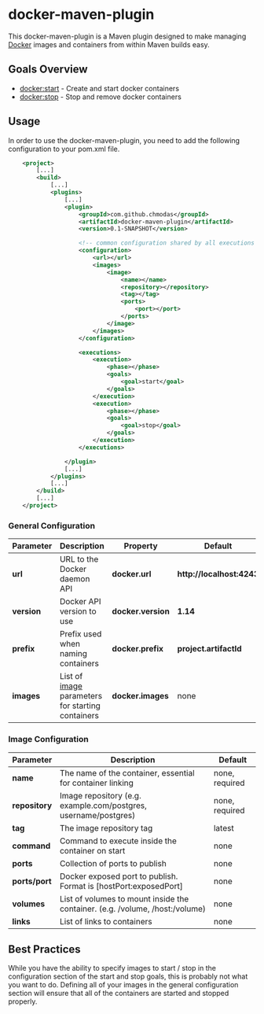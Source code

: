 # docker-maven-plugin

This docker-maven-plugin is a Maven plugin designed to make managing [Docker](https://www.docker.com/) images and containers from within Maven builds easy.

## Goals Overview
* [docker:start](#) - Create and start docker containers
* [docker:stop](#) - Stop and remove docker containers

## Usage

In order to use the docker-maven-plugin, you need to add the following configuration to your pom.xml file.

```xml
    <project>
        [...]
        <build>
            [...]
            <plugins>
                [...]
                <plugin>
                    <groupId>com.github.chmodas</groupId>
                    <artifactId>docker-maven-plugin</artifactId>
                    <version>0.1-SNAPSHOT</version>

                    <!-- common configuration shared by all executions -->
                    <configuration>
                        <url></url>
                        <images>
                            <image>
                                <name></name>
                                <repository></repository>
                                <tag></tag>
                                <ports>
                                    <port></port>
                                </ports>
                            </image>
                        </images>
                    </configuration>

                    <executions>
                        <execution>
                            <phase></phase>
                            <goals>
                                <goal>start</goal>
                            </goals>
                        </execution>
                        <execution>
                            <phase></phase>
                            <goals>
                                <goal>stop</goal>
                            </goals>
                        </execution>
                    </executions>

                </plugin>
                [...]
            </plugins>
            [...]
        </build>
        [...]
    </project>
```

### General Configuration

| Parameter   | Description                                                 | Property           | Default                   |
|-------------|-------------------------------------------------------------|--------------------|---------------------------|
| __url__     | URL to the Docker daemon API                                | __docker.url__     | __http://localhost:4243__ |
| __version__ | Docker API version to use                                   | __docker.version__ | __1.14__                  |
| __prefix__  | Prefix used when naming containers                          | __docker.prefix__  | __project.artifactId__    |
| __images__  | List of [image](#image) parameters for starting containers  | __docker.images__  | none                      |

### Image Configuration

| Parameter      | Description                                                                  | Default        |
|----------------|------------------------------------------------------------------------------|----------------|
| __name__       | The name of the container, essential for container linking                   | none, required |
| __repository__ | Image repository (e.g. example.com/postgres, username/postgres)              | none, required |
| __tag__        | The image repository tag                                                     | latest         |
| __command__    | Command to execute inside the container on start                             | none           |
| __ports__      | Collection of ports to publish                                               | none           |
| __ports/port__ | Docker exposed port to publish.  Format is [hostPort:exposedPort]            | none           |
| __volumes__    | List of volumes to mount inside the container. (e.g. /volume, /host:/volume) | none           |
| __links__      | List of links to containers                                                  | none           |

## Best Practices

While you have the ability to specify images to start / stop in the configuration section of the start and stop goals,
this is probably not what you want to do.  Defining all of your images in the general configuration section will ensure that all of
the containers are started and stopped properly.
